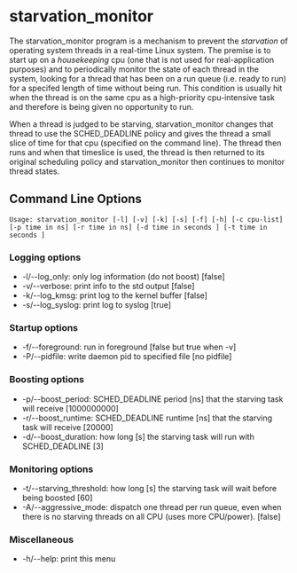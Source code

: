 # starvation_monitor

The starvation_monitor program is a mechanism to prevent the *starvation* of operating
system threads in a real-time Linux system. The premise is to start up
on a *housekeeping* cpu (one that is not used for real-application
purposes) and to periodically monitor the state of each thread in the
system, looking for a thread that has been on a run queue (i.e. ready
to run) for a specifed length of time without being run. This
condition is usually hit when the thread is on the same cpu as a
high-priority cpu-intensive task and therefore is being given no
opportunity to run.

When a thread is judged to be starving, starvation_monitor changes
that thread to use the SCHED_DEADLINE policy and gives the thread a
small slice of time for that cpu (specified on the command line). The
thread then runs and when that timeslice is used, the thread is then
returned to its original scheduling policy and starvation_monitor then
continues to monitor thread states.

## Command Line Options

`Usage: starvation_monitor [-l] [-v] [-k] [-s] [-f] [-h]
          [-c cpu-list]
          [-p time in ns] [-r time in ns]
          [-d time in seconds ] [-t time in seconds ]`

### Logging options
- -l/--log_only: only log information (do not boost) [false]
- -v/--verbose: print info to the std output [false]
- -k/--log_kmsg: print log to the kernel buffer [false]
- -s/--log_syslog: print log to syslog [true]

### Startup options
- -f/--foreground: run in foreground [false but true when -v]
- -P/--pidfile: write daemon pid to specified file [no pidfile]

### Boosting options
- -p/--boost_period: SCHED_DEADLINE period [ns] that the starving task will receive [1000000000]
- -r/--boost_runtime: SCHED_DEADLINE runtime [ns] that the starving task will receive [20000]
- -d/--boost_duration: how long [s] the starving task will run with SCHED_DEADLINE [3]

### Monitoring options
- -t/--starving_threshold: how long [s] the starving task will wait before being boosted [60]
- -A/--aggressive_mode: dispatch one thread per run queue, even when there is no starving
                          threads on all CPU (uses more CPU/power). [false]
### Miscellaneous
- -h/--help: print this menu
